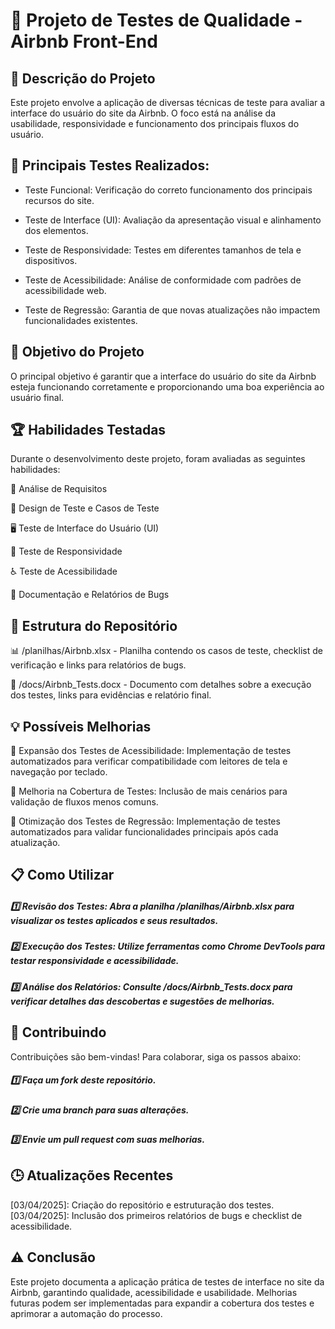 # 🚀 Projeto de Testes de Qualidade - Airbnb Front-End

## 📱 Descrição do Projeto

Este projeto envolve a aplicação de diversas técnicas de teste para avaliar a interface do usuário do site da Airbnb. O foco está na análise da usabilidade, responsividade e funcionamento dos principais fluxos do usuário.

## 📌 Principais Testes Realizados:

- Teste Funcional: Verificação do correto funcionamento dos principais recursos do site.

- Teste de Interface (UI): Avaliação da apresentação visual e alinhamento dos elementos.

- Teste de Responsividade: Testes em diferentes tamanhos de tela e dispositivos.

- Teste de Acessibilidade: Análise de conformidade com padrões de acessibilidade web.

- Teste de Regressão: Garantia de que novas atualizações não impactem funcionalidades existentes.

## 🎯 Objetivo do Projeto

O principal objetivo é garantir que a interface do usuário do site da Airbnb esteja funcionando corretamente e proporcionando uma boa experiência ao usuário final.

## 🏆 Habilidades Testadas

Durante o desenvolvimento deste projeto, foram avaliadas as seguintes habilidades:

📄 Análise de Requisitos

🧰 Design de Teste e Casos de Teste

🖥️ Teste de Interface do Usuário (UI)

📱 Teste de Responsividade

♿ Teste de Acessibilidade

📝 Documentação e Relatórios de Bugs

## 📂 Estrutura do Repositório

📊 /planilhas/Airbnb.xlsx - Planilha contendo os casos de teste, checklist de verificação e links para relatórios de bugs.

📑 /docs/Airbnb_Tests.docx - Documento com detalhes sobre a execução dos testes, links para evidências e relatório final.

## 💡 Possíveis Melhorias

🔹 Expansão dos Testes de Acessibilidade: Implementação de testes automatizados para verificar compatibilidade com leitores de tela e navegação por teclado.

🔹 Melhoria na Cobertura de Testes: Inclusão de mais cenários para validação de fluxos menos comuns.

🔹 Otimização dos Testes de Regressão: Implementação de testes automatizados para validar funcionalidades principais após cada atualização.

## 📋 Como Utilizar

##### 1️⃣ Revisão dos Testes: Abra a planilha /planilhas/Airbnb.xlsx para visualizar os testes aplicados e seus resultados.
##### 2️⃣ Execução dos Testes: Utilize ferramentas como Chrome DevTools para testar responsividade e acessibilidade.
##### 3️⃣ Análise dos Relatórios: Consulte /docs/Airbnb_Tests.docx para verificar detalhes das descobertas e sugestões de melhorias.

## 🤝 Contribuindo

Contribuições são bem-vindas! Para colaborar, siga os passos abaixo:

##### 1️⃣ Faça um fork deste repositório.
##### 2️⃣ Crie uma branch para suas alterações.
##### 3️⃣ Envie um pull request com suas melhorias.

## 🕒 Atualizações Recentes

[03/04/2025]: Criação do repositório e estruturação dos testes.
[03/04/2025]: Inclusão dos primeiros relatórios de bugs e checklist de acessibilidade.

## ⚠️ Conclusão

Este projeto documenta a aplicação prática de testes de interface no site da Airbnb, garantindo qualidade, acessibilidade e usabilidade. Melhorias futuras podem ser implementadas para expandir a cobertura dos testes e aprimorar a automação do processo.
